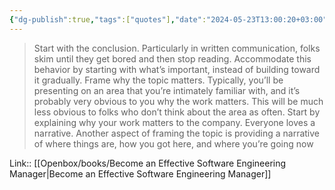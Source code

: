 ```yaml
---
{"dg-publish":true,"tags":["quotes"],"date":"2024-05-23T13:00:20+03:00","title":"narrative for written communications","aliases":"narrative for written communications","dg-path":"/quotes/202405231300.md","permalink":"/quotes/202405231300/","dgPassFrontmatter":true}
---
```



> Start with the conclusion. Particularly in written communication, folks skim until they get bored and then stop reading. Accommodate this behavior by starting with what’s important, instead of building toward it gradually.
Frame why the topic matters. Typically, you’ll be presenting on an area that you’re intimately familiar with, and it’s probably very obvious to you why the work matters. This will be much less obvious to folks who don’t think about the area as often. Start by explaining why your work matters to the company.
Everyone loves a narrative. Another aspect of framing the topic is providing a narrative of where things are, how you got here, and where you’re going now

Link:: [[Openbox/books/Become an Effective Software Engineering Manager|Become an Effective Software Engineering Manager]]

